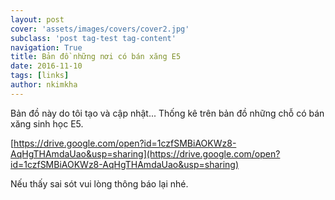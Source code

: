 ```yaml
---
layout: post
cover: 'assets/images/covers/cover2.jpg'
subclass: 'post tag-test tag-content'
navigation: True
title: Bản đồ những nơi có bán xăng E5
date: 2016-11-10
tags: [links]
author: nkimkha
---
```


Bản đồ này do tôi tạo và cập nhật... Thống kê trên bản đồ những chỗ có bán xăng sinh học E5.

[https://drive.google.com/open?id=1czfSMBiAOKWz8-AqHgTHAmdaUao&usp=sharing](https://drive.google.com/open?id=1czfSMBiAOKWz8-AqHgTHAmdaUao&usp=sharing)

Nếu thấy sai sót vui lòng thông báo lại nhé.
